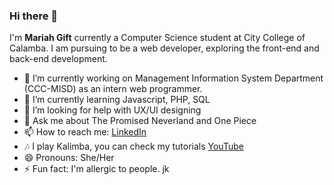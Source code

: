 ### Hi there 👋

I'm **Mariah Gift** currently a Computer Science student at City College of Calamba.
I am pursuing to be a web developer, exploring the front-end and back-end development. 

- 🔭 I’m currently working on Management Information System Department (CCC-MISD) as an intern web programmer.
- 🌱 I’m currently learning Javascript, PHP, SQL
- 🤔 I’m looking for help with UX/UI designing
- 💬 Ask me about The Promised Neverland and One Piece
- 📫 How to reach me: [LinkedIn](https://www.linkedin.com/in/mariah-gift-miranda/)
- 🎶 I play Kalimba, you can check my tutorials [YouTube](https://www.youtube.com/channel/UCjW0-VUvFLQQs5YPoyVXTLg/featured)
- 😄 Pronouns: She/Her
- ⚡ Fun fact: I'm allergic to people. jk


